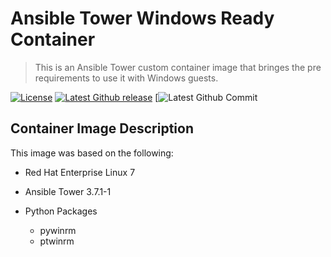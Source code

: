 # Ansible Tower Windows Ready Container 
> This is an Ansible Tower custom container image that bringes the pre requirements to use it with Windows guests.

[![License](http://img.shields.io/:license-mit-blue.svg?style=flat-square)](http://badges.mit-license.org)
[![Latest Github release](https://img.shields.io/badge/release-v1.0-brightgreen)](https://github.com/abass0/winrm-tower/releases)
[![Latest Github Commit](https://img.shields.io/github/last-commit/abass0/winrm-tower/master?style=plastic)


## Container Image Description

This image was based on the following:

  * Red Hat Enterprise Linux 7
  
  * Ansible Tower 3.7.1-1
  
  * Python Packages
    * pywinrm
    * ptwinrm



